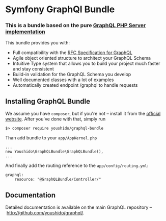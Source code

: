 # Symfony GraphQl Bundle

### This is a bundle based on the pure [GraphQL PHP Server implementation](http://github.com/youshido/graphql/)

This bundle provides you with:

 * Full compatibility with the [RFC Specification for GraphQL](https://facebook.github.io/graphql/)
 * Agile object oriented structure to architect your GraphQL Schema
 * Intuitive Type system that allows you to build your project much faster and stay consistent
 * Build-in validation for the GraphQL Schema you develop
 * Well documented classes with a lot of examples 
 * Automatically created endpoint /graphql to handle requests
 
## Installing GraphQL Bundle

We assume you have `composer`, but if you're not – install it from the [official website](https://getcomposer.org/doc/00-intro.md#installation-linux-unix-osx).
After you've done with that, simply run
```
$> composer require youshido/graphql-bundle
```

Than add bundle to your `app/AppKernel.php`
```
...
new Youshido\GraphQLBundle\GraphQLBundle(),
...
```

And finally add the routing reference to the `app/config/routing.yml`:
```
graphql:
    resource: "@GraphQLBundle/Controller/"
```

## Documentation

Detailed documentation is available on the main GraphQL repository – http://github.com/youshido/graphql/.
